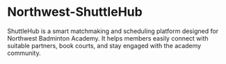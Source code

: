 # Northwest-ShuttleHub

ShuttleHub is a smart matchmaking and scheduling platform designed for Northwest Badminton Academy. It helps members easily connect with suitable partners, book courts, and stay engaged with the academy community.
